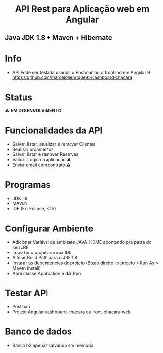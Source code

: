 <h1 align="center">API Rest para Aplicação web em Angular</h1>

## Java JDK 1.8 + Maven + Hibernate

# Info
- API Pode ser testada usando o Postman ou o frontend em Angular 9 
https://github.com/marcelohenrique95/dashboard-chacara

# Status
:warning: <b>EM DESENVOLVIMENTO</b>

# Funcionalidades da API

- Salvar, listar, atualizar e remover Clientes
- Realizar orçamentos
- Salvar, listar e remover Reservas
- Validar Login na aplicacao :warning:
- Enviar email com contrato :warning:

# Programas

- JDK 1.8
- MAVEN
- IDE (Ex: Eclipse, STS)

# Configurar Ambiente

- Adicionar Variável de ambiente JAVA_HOME apontando pra pasta do seu JRE
- Importar o projeto na sua IDE
- Alterar Build Path para o JRE 1.8
- Instalar as dependencias do projeto (Botao direito no projeto > Run As > Maven Install)
- Abrir classe Application e dar Run

# Testar API

- Postman
- Projeto Angular dashboard-chacara ou front-chacara-web

# Banco de dados

- Banco h2 apenas salvando em memória
